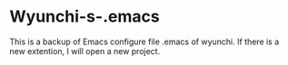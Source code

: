 Wyunchi-s-.emacs
================

This is a backup of Emacs configure file .emacs of wyunchi. If there is a new extention, I will open a new project.